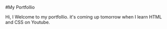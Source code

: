 #My Portfollio

Hi, I Welcome to my portfollio. it's coming up tomorrow when I learn HTML and CSS on Youtube.

